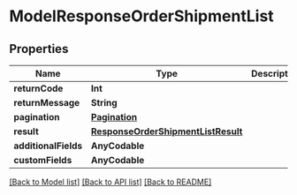 # ModelResponseOrderShipmentList

## Properties
Name | Type | Description | Notes
------------ | ------------- | ------------- | -------------
**returnCode** | **Int** |  | [optional] 
**returnMessage** | **String** |  | [optional] 
**pagination** | [**Pagination**](Pagination.md) |  | [optional] 
**result** | [**ResponseOrderShipmentListResult**](ResponseOrderShipmentListResult.md) |  | [optional] 
**additionalFields** | **AnyCodable** |  | [optional] 
**customFields** | **AnyCodable** |  | [optional] 

[[Back to Model list]](../README.md#documentation-for-models) [[Back to API list]](../README.md#documentation-for-api-endpoints) [[Back to README]](../README.md)


